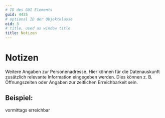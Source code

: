 ```yaml
---
# ID des GUI Elements
guid: 4435
# optional ID der Objektklasse
oid: 3
# title, used as window title
title: Notizen
---
```


# Notizen

Weitere Angaben zur Personenadresse. Hier können für die Datenauskunft zusätzlich relevante Information eingegeben werden. Dies können z. B. Öffnungszeiten oder Angaben zur zeitlichen Erreichbarkeit sein.

## Beispiel:

vormittags erreichbar

